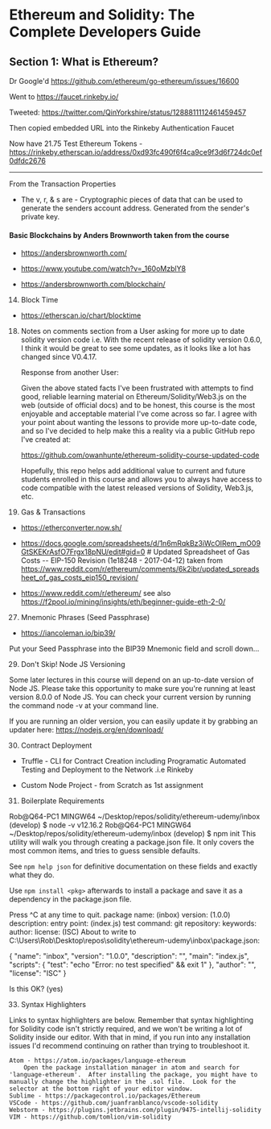 # Ethereum and Solidity: The Complete Developers Guide

## Section 1: What is Ethereum?

Dr Google'd https://github.com/ethereum/go-ethereum/issues/16600

Went to https://faucet.rinkeby.io/

Tweeted: https://twitter.com/QinYorkshire/status/1288811112461459457

Then copied embedded URL into the Rinkeby Authentication Faucet

Now have 21.75 Test Ethereum Tokens - https://rinkeby.etherscan.io/address/0xd93fc490f6f4ca9ce9f3d6f724dc0ef0dfdc2676

---

From the Transaction Properties 

- The v, r, & s are - Cryptographic pieces of data that can be used to generate the senders account address.  Generated from the sender's private key.

#### Basic Blockchains by Anders Brownworth taken from the course

- https://andersbrownworth.com/

- https://www.youtube.com/watch?v=_160oMzblY8

- https://andersbrownworth.com/blockchain/

14. Block Time

- https://etherscan.io/chart/blocktime

18. Notes on comments section from a User asking for more up to date solidity version code i.e. 
    With the recent release of solidity version 0.6.0, I think it would be great to see some updates, as it looks like a lot has changed since V0.4.17.

    Response from another User: 

    Given the above stated facts I've been frustrated with attempts to find good, reliable learning material on Ethereum/Solidity/Web3.js on the web (outside of official docs) and to be honest, this course is the most enjoyable and acceptable material I've come across so far. I agree with your point about wanting the lessons to provide more up-to-date code, and so I've decided to help make this a reality via a public GitHub repo I've created at:

    https://github.com/owanhunte/ethereum-solidity-course-updated-code

    Hopefully, this repo helps add additional value to current and future students enrolled in this course and allows you to always have access to code compatible with the latest released versions of Solidity, Web3.js, etc.

26. Gas & Transactions

- https://etherconverter.now.sh/

- https://docs.google.com/spreadsheets/d/1n6mRqkBz3iWcOlRem_mO09GtSKEKrAsfO7Frgx18pNU/edit#gid=0 # Updated Spreadsheet of Gas Costs -- EIP-150 Revision (1e18248 - 2017-04-12) 
  taken from https://www.reddit.com/r/ethereum/comments/6k2ibr/updated_spreadsheet_of_gas_costs_eip150_revision/

- https://www.reddit.com/r/ethereum/
  see also https://f2pool.io/mining/insights/eth/beginner-guide-eth-2-0/

27. Mnemonic Phrases (Seed Passphrase)

- https://iancoleman.io/bip39/

Put your Seed Passphrase into the BIP39 Mnemonic field and scroll down...

29. Don't Skip! Node JS Versioning

Some later lectures in this course will depend on an up-to-date version of Node JS.  Please take this opportunity to make sure you're running at least version 8.0.0 of Node JS.  You can check your current version by running the command node -v at your command line.

If you are running an older version, you can easily update it by grabbing an updater here: https://nodejs.org/en/download/

30. Contract Deployment

- Truffle - CLI for Contract Creation including Programatic Automated Testing and Deployment to the Network .i.e Rinkeby

- Custom Node Project - from Scratch as 1st assignment

31. Boilerplate Requirements

Rob@Q64-PC1 MINGW64 ~/Desktop/repos/solidity/ethereum-udemy/inbox (develop)
$ node -v
v12.16.2
Rob@Q64-PC1 MINGW64 ~/Desktop/repos/solidity/ethereum-udemy/inbox (develop)
$ npm init
This utility will walk you through creating a package.json file.
It only covers the most common items, and tries to guess sensible defaults.

See `npm help json` for definitive documentation on these fields
and exactly what they do.

Use `npm install <pkg>` afterwards to install a package and
save it as a dependency in the package.json file.

Press ^C at any time to quit.
package name: (inbox)
version: (1.0.0)
description:
entry point: (index.js)
test command:
git repository:
keywords:
author:
license: (ISC)
About to write to C:\Users\Rob\Desktop\repos\solidity\ethereum-udemy\inbox\package.json:

{
  "name": "inbox",
  "version": "1.0.0",
  "description": "",
  "main": "index.js",
  "scripts": {
    "test": "echo \"Error: no test specified\" && exit 1"
  },
  "author": "",
  "license": "ISC"
}


Is this OK? (yes)

33. Syntax Highlighters

Links to syntax highlighters are below.  Remember that syntax highlighting for Solidity code isn't strictly required, and we won't be writing a lot of Solidity inside our editor.  With that in mind, if you run into any installation issues I'd recommend continuing on rather than trying to troubleshoot it.

    Atom - https://atom.io/packages/language-ethereum
        Open the package installation manager in atom and search for 'language-ethereum'.  After installing the package, you might have to manually change the highlighter in the .sol file.  Look for the selector at the bottom right of your editor window.
    Sublime - https://packagecontrol.io/packages/Ethereum
    VSCode - https://github.com/juanfranblanco/vscode-solidity
    Webstorm - https://plugins.jetbrains.com/plugin/9475-intellij-solidity
    VIM - https://github.com/tomlion/vim-solidity

